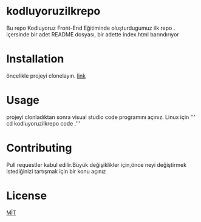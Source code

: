 # kodluyoruzilkrepo
 Bu repo Kodluyoruz Front-End Eğitiminde oluşturdugumuz ilk repo . içersinde bir adet README dosyası, bir adette index.html barındırıyor 
# Installation 
öncelikle projeyi clonelayın. 
[link](https://github.com/sahin160/kodluyoruzilkrepo.git)
# Usage 
projeyi clonladıktan sonra visual studio code programını açınız. 
Linux için 
''' cd kodluyoruzilkrepo
code .'''
# Contributing
Pull requestler kabul edilir.Büyük değişiklikler için,önce neyi değiştirmek istediğinizi tartışmak için bir konu açınız 
# License 
[MİT](https://choosealicense.com/licenses/mit/)


